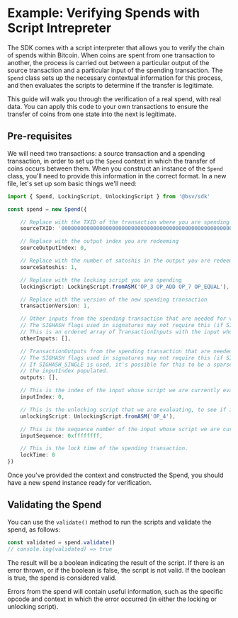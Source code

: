 # Example: Verifying Spends with Script Intrepreter

The SDK comes with a script interpreter that allows you to verify the chain of spends within Bitcoin. When coins are spent from one transaction to another, the process is carried out between a particular output of the source transaction and a particular input of the spending transaction. The `Spend` class sets up the necessary contextual information for this process, and then evaluates the scripts to determine if the transfer is legitimate.

This guide will walk you through the verification of a real spend, with real data. You can apply this code to your own transactions to ensure the transfer of coins from one state into the next is legitimate.

## Pre-requisites

We will need two transactions: a source transaction and a spending transaction, in order to set up the `Spend` context in which the transfer of coins occurs between them. When you construct an instance of the `Spend` class, you'll need to provide this information in the correct format. In a new file, let's set up som basic things we'll need:

```typescript
import { Spend, LockingScript, UnlockingScript } from '@bsv/sdk'

const spend = new Spend({

    // Replace with the TXID of the transaction where you are spending from
    sourceTXID: '0000000000000000000000000000000000000000000000000000000000000000',

    // Replace with the output index you are redeeming
    sourceOutputIndex: 0,

    // Replace with the number of satoshis in the output you are redeeming
    sourceSatoshis: 1,

    // Replace with the locking script you are spending
    lockingScript: LockingScript.fromASM('OP_3 OP_ADD OP_7 OP_EQUAL'),

    // Replace with the version of the new spending transaction
    transactionVersion: 1,

    // Other inputs from the spending transaction that are needed for verification.
    // The SIGHASH flags used in signatures may not require this (if SIGHASH_ANYONECANPAY was used).
    // This is an ordered array of TransactionInputs with the input whose script we're currently evaluating missing.
    otherInputs: [],

    // TransactionOutputs from the spending transaction that are needed for verification.
    // The SIGHASH flags used in signatures may nnt require this (if SIGHASH_NONE was used).
    // If SIGHASH_SINGLE is used, it's possible for this to be a sparse array, with only the index corresponding to
    // the inputIndex populated.
    outputs: [],

    // This is the index of the input whose script we are currently evaluating.
    inputIndex: 0,

    // This is the unlocking script that we are evaluating, to see if it unlocks the source output.
    unlockingScript: UnlockingScript.fromASM('OP_4'),

    // This is the sequence number of the input whose script we are currently evaluating.
    inputSequence: 0xffffffff,

    // This is the lock time of the spending transaction.
    lockTime: 0
})
```

Once you've provided the context and constructed the Spend, you should have a new spend instance ready for verification.

## Validating the Spend

You can use the `validate()` method to run the scripts and validate the spend, as follows:

```typescript
const validated = spend.validate()
// console.log(validated) => true
```

The result will be a boolean indicating the result of the script. If there is an error thrown, or if the boolean is false, the script is not valid. If the boolean is true, the spend is considered valid.

Errors from the spend will contain useful information, such as the specific opcode and context in which the error occurred (in either the locking or unlocking script).
